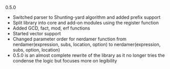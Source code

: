 0.5.0

- Switched parser to Shunting-yard algorithm and added prefix support
- Split library into core and add-on modules using the register function
- Added GCD, fact, mod, erf functions
- Started vector support
- Changed parameter order for nerdamer function from nerdamer(expression, subs, location, option) to 
  nerdamer(expression, subs, option, location)
- 0.5.0 is an almost complete rewrite of the library as it no longer tries the condense the logic but 
  focuses more on legibility
